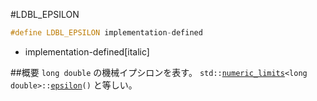#LDBL_EPSILON
```cpp
#define LDBL_EPSILON implementation-defined
```
* implementation-defined[italic]

##概要
`long double` の機械イプシロンを表す。
`std::`[`numeric_limits`](/reference/limits/numeric_limits.md)`<long double>::`[`epsilon`](/reference/limits/numeric_limits/epsilon.md)`()` と等しい。
